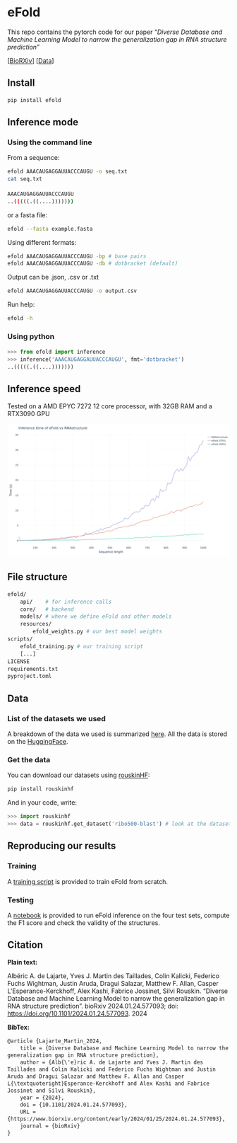 # eFold

This repo contains the pytorch code for our paper “*Diverse Database and Machine Learning Model to narrow the generalization gap in RNA structure prediction”* 

[[BioRXiv](https://www.biorxiv.org/content/10.1101/2024.01.24.577093v1.full)] [[Data](https://huggingface.co/rouskinlab)]

## Install

```bash
pip install efold
```


## Inference mode

### Using the command line

From a sequence:

```bash
efold AAACAUGAGGAUUACCCAUGU -o seq.txt
cat seq.txt

AAACAUGAGGAUUACCCAUGU
..(((((.((....)))))))
```

or a fasta file:

```bash
efold --fasta example.fasta
```

Using different formats:
```bash
efold AAACAUGAGGAUUACCCAUGU -bp # base pairs
efold AAACAUGAGGAUUACCCAUGU -db # dotbracket (default)
```

Output can be .json, .csv or .txt
```bash
efold AAACAUGAGGAUUACCCAUGU -o output.csv
```

Run help:
```bash
efold -h
```

### Using python

```python
>>> from efold import inference
>>> inference('AAACAUGAGGAUUACCCAUGU', fmt='dotbracket')
..(((((.((....)))))))
```

## Inference speed
Tested on a AMD EPYC 7272 12 core processor, with 32GB RAM and a RTX3090 GPU

![alt text](tests/speed_comparison.jpg)

## File structure

```bash
efold/
    api/    # for inference calls
    core/   # backend 
    models/ # where we define eFold and other models
    resources/
        efold_weights.py # our best model weights
scripts/
    efold_training.py # our training script
    [...]
LICENSE
requirements.txt
pyproject.toml
```

## Data

### List of the datasets we used

A breakdown of the data we used is summarized [here](https://github.com/rouskinlab/efold_data). All the data is stored on the [HuggingFace](https://huggingface.co/rouskinlab). 

### Get the data

You can download our datasets using [rouskinHF](https://github.com/rouskinlab/rouskinhf):

```bash
pip install rouskinhf
```

And in your code, write:

```python
>>> import rouskinhf
>>> data = rouskinhf.get_dataset('ribo500-blast') # look at the dataset names on huggingface
```



## Reproducing our results

### Training

A [training script](scripts/efold_training.py) is provided to train eFold from scratch.

### Testing

A [notebook](tests/test_eFold.ipynb) is provided to run eFold inference on the four test sets, compute the F1 score and check the validity of the structures.


## Citation

**Plain text:**

Albéric A. de Lajarte, Yves J. Martin des Taillades, Colin Kalicki, Federico Fuchs Wightman, Justin Aruda, Dragui Salazar, Matthew F. Allan, Casper L’Esperance-Kerckhoff, Alex Kashi, Fabrice Jossinet, Silvi Rouskin. “Diverse Database and Machine Learning Model to narrow the generalization gap in RNA structure prediction”. bioRxiv 2024.01.24.577093; doi: https://doi.org/10.1101/2024.01.24.577093. 2024

**BibTex:**

```
@article {Lajarte_Martin_2024,
	title = {Diverse Database and Machine Learning Model to narrow the generalization gap in RNA structure prediction},
	author = {Alb{\'e}ric A. de Lajarte and Yves J. Martin des Taillades and Colin Kalicki and Federico Fuchs Wightman and Justin Aruda and Dragui Salazar and Matthew F. Allan and Casper L{\textquoteright}Esperance-Kerckhoff and Alex Kashi and Fabrice Jossinet and Silvi Rouskin},
	year = {2024},
	doi = {10.1101/2024.01.24.577093},
	URL = {https://www.biorxiv.org/content/early/2024/01/25/2024.01.24.577093},
	journal = {bioRxiv}
}

```
